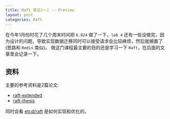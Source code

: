```yaml
---
title: Raft 笔记(一) -- Preview
layout: post
categories: Raft
---
```


在今年1月份时花了几个周末时间把 `6.824` 做了一下，`lab 4` 还有一些没做完，因为设计的问题，导致实现数据迁移同时可以接受请求会比较麻烦，然后就搁置了(思路和 `Redis` 类似)。
做这门课程最主要的目的还是学习一下 `Raft`，在后面的文章里会记录一下。

## 资料
主要的参考资料是2篇论文:
* [raft-extended](https://raft.github.io/raft.pdf)
* [raft-thesis](https://ramcloud.stanford.edu/~ongaro/thesis.pdf)

同时会看 [etcd/raft](https://github.com/coreos/etcd/tree/master/raft) 是如何实现和优化的。
